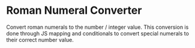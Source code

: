 # Roman Numeral Converter
Convert roman numerals to the number / integer value. This conversion is done through JS mapping and conditionals to convert special numerals to their correct number value.
